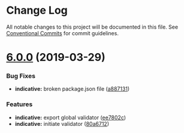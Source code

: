# Change Log

All notable changes to this project will be documented in this file.
See [Conventional Commits](https://conventionalcommits.org) for commit guidelines.

# [6.0.0](http://github.com/poppinss/indicative/tree/master/packages/indicative/compare/v5.0.8...v6.0.0) (2019-03-29)


### Bug Fixes

* **indicative:** broken package.json file ([a887131](http://github.com/poppinss/indicative/tree/master/packages/indicative/commit/a887131))


### Features

* **indicative:** export global validator ([ee7802c](http://github.com/poppinss/indicative/tree/master/packages/indicative/commit/ee7802c))
* **indicative:** initiate validator ([80a6712](http://github.com/poppinss/indicative/tree/master/packages/indicative/commit/80a6712))
